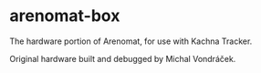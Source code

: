 # arenomat-box
The hardware portion of Arenomat, for use with Kachna Tracker.

Original hardware built and debugged by Michal Vondráček.
